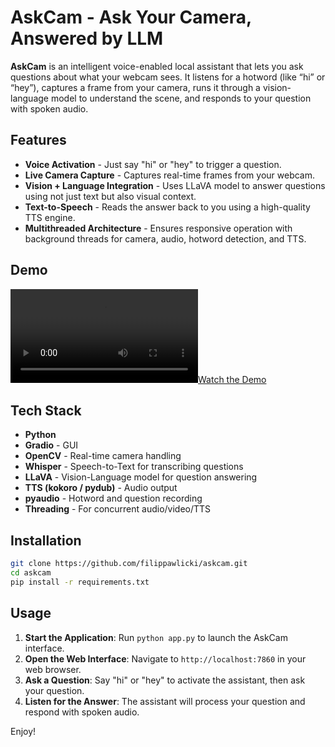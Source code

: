 # AskCam - Ask Your Camera, Answered by LLM

**AskCam** is an intelligent voice-enabled local assistant that lets you ask questions 
about what your webcam sees. It listens for a hotword (like “hi” or “hey”), 
captures a frame from your camera, runs it through a vision-language model to 
understand the scene, and responds to your question with spoken audio.

## Features

- **Voice Activation** - Just say "hi" or "hey" to trigger a question.
- **Live Camera Capture** - Captures real-time frames from your webcam.
- **Vision + Language Integration** - Uses LLaVA model to answer questions using not just text but also visual context.
- **Text-to-Speech** - Reads the answer back to you using a high-quality TTS engine.
- **Multithreaded Architecture** - Ensures responsive operation with background threads for camera, audio, hotword detection, and TTS.

## Demo

[![Watch the Demo](./assets/askcam_video.mp4)](./assets/askcam_video.mp4)  

## Tech Stack

- **Python**
- **Gradio** - GUI
- **OpenCV** - Real-time camera handling
- **Whisper** - Speech-to-Text for transcribing questions
- **LLaVA** - Vision-Language model for question answering
- **TTS (kokoro / pydub)** - Audio output
- **pyaudio** - Hotword and question recording
- **Threading** - For concurrent audio/video/TTS

## Installation

```bash
git clone https://github.com/filippawlicki/askcam.git
cd askcam
pip install -r requirements.txt
```

## Usage

1. **Start the Application**: Run `python app.py` to launch the AskCam interface.
2. **Open the Web Interface**: Navigate to `http://localhost:7860` in your web browser.
3. **Ask a Question**: Say "hi" or "hey" to activate the assistant, then ask your question.
4. **Listen for the Answer**: The assistant will process your question and respond with spoken audio.

Enjoy!

